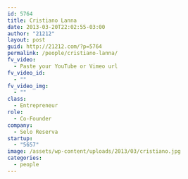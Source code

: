 ```yaml
---
id: 5764
title: Cristiano Lanna
date: 2013-03-20T22:02:55-03:00
author: "21212"
layout: post
guid: http://21212.com/?p=5764
permalink: /people/cristiano-lanna/
fv_video:
  - Paste your YouTube or Vimeo url
fv_video_id:
  - ""
fv_video_img:
  - ""
class:
  - Entrepreneur
role:
  - Co-Founder
company:
  - Selo Reserva
startup:
  - "5657"
image: /assets/wp-content/uploads/2013/03/cristiano.jpg
categories:
  - people
---
```

